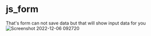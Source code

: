 # js_form
That's form can not save data but that will show input data for you 
![Screenshot 2022-12-06 092720](https://user-images.githubusercontent.com/80151002/205786358-697ec0ea-d977-4baa-86ef-c881be09f111.jpg)
